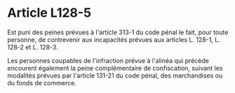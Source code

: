 # Article L128-5

Est puni des peines prévues à l'article 313-1 du code pénal le fait, pour toute personne, de contrevenir aux incapacités prévues aux articles L. 128-1, L. 128-2 et L. 128-3.

Les personnes coupables de l'infraction prévue à l'alinéa qui précède encourent également la peine complémentaire de confiscation, suivant les modalités prévues par l'article 131-21 du code pénal, des marchandises ou du fonds de commerce.
